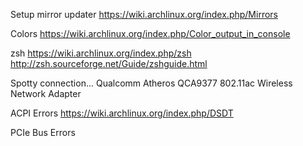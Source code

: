 Setup mirror updater
https://wiki.archlinux.org/index.php/Mirrors

Colors
https://wiki.archlinux.org/index.php/Color_output_in_console

zsh
https://wiki.archlinux.org/index.php/zsh
http://zsh.sourceforge.net/Guide/zshguide.html

Spotty connection...
Qualcomm Atheros QCA9377 802.11ac Wireless Network Adapter

ACPI Errors
https://wiki.archlinux.org/index.php/DSDT

PCIe Bus Errors
